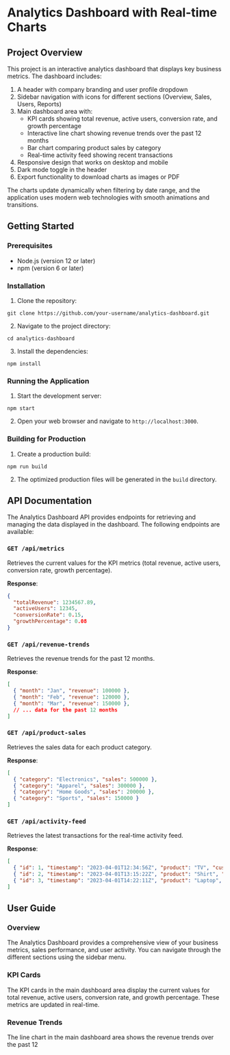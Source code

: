 # Analytics Dashboard with Real-time Charts

## Project Overview
This project is an interactive analytics dashboard that displays key business metrics. The dashboard includes:

1. A header with company branding and user profile dropdown
2. Sidebar navigation with icons for different sections (Overview, Sales, Users, Reports)
3. Main dashboard area with:
   - KPI cards showing total revenue, active users, conversion rate, and growth percentage
   - Interactive line chart showing revenue trends over the past 12 months
   - Bar chart comparing product sales by category
   - Real-time activity feed showing recent transactions
4. Responsive design that works on desktop and mobile
5. Dark mode toggle in the header
6. Export functionality to download charts as images or PDF

The charts update dynamically when filtering by date range, and the application uses modern web technologies with smooth animations and transitions.

## Getting Started

### Prerequisites
- Node.js (version 12 or later)
- npm (version 6 or later)

### Installation
1. Clone the repository:
```
git clone https://github.com/your-username/analytics-dashboard.git
```
2. Navigate to the project directory:
```
cd analytics-dashboard
```
3. Install the dependencies:
```
npm install
```

### Running the Application
1. Start the development server:
```
npm start
```
2. Open your web browser and navigate to `http://localhost:3000`.

### Building for Production
1. Create a production build:
```
npm run build
```
2. The optimized production files will be generated in the `build` directory.

## API Documentation

The Analytics Dashboard API provides endpoints for retrieving and managing the data displayed in the dashboard. The following endpoints are available:

### `GET /api/metrics`
Retrieves the current values for the KPI metrics (total revenue, active users, conversion rate, growth percentage).

**Response**:
```json
{
  "totalRevenue": 1234567.89,
  "activeUsers": 12345,
  "conversionRate": 0.15,
  "growthPercentage": 0.08
}
```

### `GET /api/revenue-trends`
Retrieves the revenue trends for the past 12 months.

**Response**:
```json
[
  { "month": "Jan", "revenue": 100000 },
  { "month": "Feb", "revenue": 120000 },
  { "month": "Mar", "revenue": 150000 },
  // ... data for the past 12 months
]
```

### `GET /api/product-sales`
Retrieves the sales data for each product category.

**Response**:
```json
[
  { "category": "Electronics", "sales": 500000 },
  { "category": "Apparel", "sales": 300000 },
  { "category": "Home Goods", "sales": 200000 },
  { "category": "Sports", "sales": 150000 }
]
```

### `GET /api/activity-feed`
Retrieves the latest transactions for the real-time activity feed.

**Response**:
```json
[
  { "id": 1, "timestamp": "2023-04-01T12:34:56Z", "product": "TV", "customer": "John Doe", "amount": 499.99 },
  { "id": 2, "timestamp": "2023-04-01T13:15:22Z", "product": "Shirt", "customer": "Jane Smith", "amount": 29.99 },
  { "id": 3, "timestamp": "2023-04-01T14:22:11Z", "product": "Laptop", "customer": "Bob Johnson", "amount": 999.99 }
]
```

## User Guide

### Overview
The Analytics Dashboard provides a comprehensive view of your business metrics, sales performance, and user activity. You can navigate through the different sections using the sidebar menu.

### KPI Cards
The KPI cards in the main dashboard area display the current values for total revenue, active users, conversion rate, and growth percentage. These metrics are updated in real-time.

### Revenue Trends
The line chart in the main dashboard area shows the revenue trends over the past 12